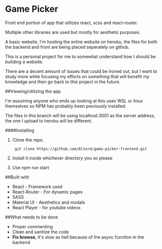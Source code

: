 # Game Picker 

Front end portion of app that utilizes react, scss and react-router. 

Multiple other libraries are used but mostly for aesthetic purposes.


A basic website, I'm hosting the entire website on heroku, the files for both the backend and front are being placed seperately on github.

This is a personal project for me to somewhat understand how I should be building a website.

There are a decent amount of issues that could be ironed out, but I want to study more while focusing my efforts on something that will benefit my knowledge and then go back to this project in the future.


##Viewing/utilizing the app


I'm assuming anyone who ends up looking at this uses WSL or linux themselves so NPM has probably been previously installed.

The files in this branch will be using localhost:3001 as the server address, the one I upload to heroku will be different.

####Installing


1. Clone the repo.

        git clone https://github.com/Altord/game-picker-frontend.git
2. Install it inside whichever directory you so please
3. Use npm run start

##Built with 
* React - Framework used
* React-Router - For dynamic pages
* SASS
* Material UI - Aesthetics and modals
* React Player - for youtube videos

##What needs to be done
* Proper commenting
* Clean and sanitize the code
* **Fix browse**, it's slow as hell because of the async function in the backend
